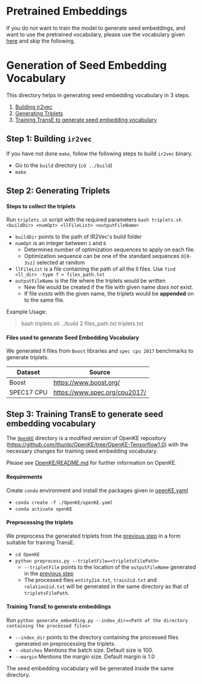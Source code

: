 # Pretrained Embeddings
If you do not want to train the model to generate seed embeddings, and want to use the pretrained vocabulary, please use the vocabulary given [here](../vocabulary) and skip the following.

# Generation of Seed Embedding Vocabulary
This directory helps in generating seed embedding vocabulary in 3 steps.
1. [Building ir2vec](#step-1-building-ir2vec)
2. [Generating Triplets](#step-2-generating-triplets)
3. [Training TransE to generate seed embedding vocabulary](#step-3-training-transe-to-generate-seed-embedding-vocabulary)

## Step 1: Building `ir2vec`
If you have not done `make`, follow the following steps to build `ir2vec` binary.
* Go to the `build` directory (`cd ../build`)
* `make`

## Step 2: Generating Triplets
#### Steps to collect the triplets
 Run `triplets.sh` script with the required parameters
`bash triplets.sh <buildDir> <numOpt> <llFileList> <outputFileName>`
* `buildDir` points to the path of IR2Vec's build folder
* `numOpt` is an integer between `1` and `6`
    * Determines number of optimization sequences to apply on each file.
    * Optimization sequence can be one of the standard sequences `O[0-3sz]` selected at random
* `llFileList` is a file containing the path of all the ll files. Use `find <ll_dir> -type f > files_path.txt`
* `outputFileName` is the file where the triplets would be written
    * New file would be created if the file with given name *does not* exist.
    * If file *exists* with the given name, the triplets would be **appended** on to the same file.

Example Usage:
> bash triplets.sh ../build 2 files_path.txt triplets.txt

#### Files used to generate Seed Embedding Vocabulary
We generated ll files from `Boost` libraries and `spec cpu 2017` benchmarks to generate triplets.

Dataset | Source
------------ | -------------
Boost | https://www.boost.org/
SPEC17 CPU | https://www.spec.org/cpu2017/

## Step 3: Training TransE to generate seed embedding vocabulary
The [`OpenKE`](./OpenKE) directory is a modified version of OpenKE repository (https://github.com/thunlp/OpenKE/tree/OpenKE-Tensorflow1.0) with the necessary changes for training seed embedding vocabulary.

Please see [OpenKE/README.md](./OpenKE/README.md) for further information on OpenKE.

#### Requirements
Create `conda` environment and install the packages given in [openKE.yaml](./OpenKE/requirements.txt)
* `conda create -f ./OpenKE/openKE.yaml`
* `conda activate openKE`

#### Preprocessing the triplets
We preprocess the generated triplets from the [previous step](#step-2-generating-triplets) in a form suitable for training TransE.
* `cd OpenKE`
* `python preprocess.py --tripletFile=<tripletsFilePath>`
    * `--tripletFile` points to the location of the `outputFileName` generated in the [previous step](#step-2-generating-triplets)
    * The processed files `entity2id.txt`, `train2id.txt` and `relation2id.txt` will be generated in the same directory as that of `tripletsFilePath`.

#### Training TransE to generate embeddings
Run  `python generate_embedding.py --index_dir=<Path of the directory containing the processed files>`
* `--index_dir` points to the directory containing the processed files generated on preprocessing the triplets.
* `--nbatches` Mentions the batch size. Default size is 100.
* `--margin` Mentions the margin size. Default margin is 1.0

The seed embedding vocabulary will be generated inside the same directory.
